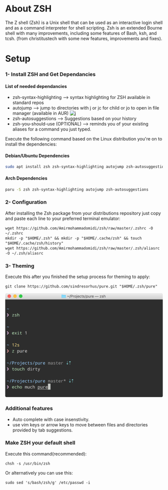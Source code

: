 # About ZSH
The Z shell (Zsh) is a Unix shell that can be used as an interactive login shell and as a command interpreter for shell scripting. Zsh is an extended Bourne shell with many improvements, including some features of Bash, ksh, and tcsh. (from christitustech with some new features, improvements and fixes).

# Setup

### 1- Install ZSH and Get Dependancies

#### List of needed dependancies
  - zsh-syntax-highlighting --> syntax highlighting for ZSH available in standard repos
  - autojump --> jump to directories with j or jc for child or jo to open in file manager (available in AUR)
  ![j](https://user-images.githubusercontent.com/45071921/76967237-0ced4380-691f-11ea-85a6-905271353e72.gif)
  - zsh-autosuggestions --> Suggestions based on your history
  - zsh-you-should-use (OPTIONAL) --> reminds you of your existing aliases for a command you just typed.

Execute the following command based on the Linux distribution you're on to install the dependencies:

#### Debian/Ubuntu Dependencies

```bash
sudo apt install zsh zsh-syntax-highlighting autojump zsh-autosuggestions
```

#### Arch Dependencies

```bash
paru -S zsh zsh-syntax-highlighting autojump zsh-autosuggestions
```

### 2- Configuration 

After installing the Zsh package from your distributions repository just copy and paste each line to your preferred terminal emulator:
```
wget https://github.com/Amirmohammadomidi/zsh/raw/master/.zshrc -O ~/.zshrc
mkdir -p "$HOME/.zsh" && mkdir -p "$HOME/.cache/zsh" && touch "$HOME/.cache/zsh/history"
wget https://github.com/Amirmohammadomidi/zsh/raw/master/.zsh/aliasrc -O ~/.zsh/aliasrc
```
### 3- Theming
Execute this after you finished the setup process for theming to apply:
```
git clone https://github.com/sindresorhus/pure.git "$HOME/.zsh/pure"

```
![j](https://raw.githubusercontent.com/sindresorhus/pure/master/screenshot.png)

### Additional features
  - Auto complete with case insenstivity.
  - use vim keys or arrow keys to move between files and directories provided by tab suggestions.        

### Make ZSH your default shell
Execute this command(recommended):
```
chsh -s /usr/bin/zsh
```
Or alternatively you can use this:
```
sudo sed 's/bash/zsh/g' /etc/passwd -i
```
